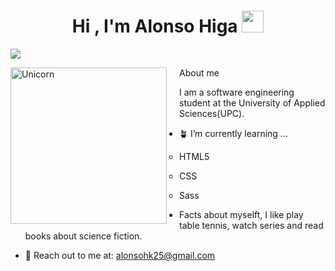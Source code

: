 <h1 align="center">Hi , I'm Alonso Higa <img src="https://media.giphy.com/media/hvRJCLFzcasrR4ia7z/giphy.gif" width="35"></h1>
<p>
  <img src="https://readme-typing-svg.herokuapp.com?&font=IBM+Plex+Sans&color=154DF7FF&size=30&lines=Welcome+to+my+GitHub+Profile!" /></a>
</p>
<img align="left" width=250px alt="Unicorn" src="https://media2.giphy.com/media/v1.Y2lkPTc5MGI3NjExcHpmcmNzNzNoaXdpMjNvd2p2NnVxdGxwZWk2cmVrOWd1eXk0ZDh3ZSZlcD12MV9pbnRlcm5hbF9naWZfYnlfaWQmY3Q9Zw/qgQUggAC3Pfv687qPC/giphy.gif" style="margin-right: 20px;"/>
About me<br>

I am a software engineering student at the University of Applied Sciences(UPC).

- 🪴 I’m currently learning ...
  
  - HTML5
    
  - CSS
    
  - Sass
    
- Facts about myselft, I like play table tennis, watch series and read books about science fiction.
  
- 📩 Reach out to me at: <a href="alonsohk25@gmail.com">alonsohk25@gmail.com</a>



